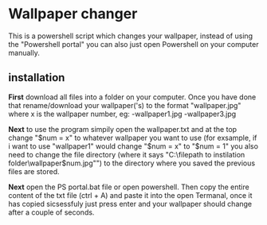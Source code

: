 # Wallpaper changer
  This is a powershell script which changes your wallpaper, instead of using the "Powershell portal" you can also just open Powershell on your computer manually.
## installation
  **First** download all files into a folder on your computer. Once you have done that rename/download your wallpaper('s) to the format "wallpaper<x>.jpg" where x is the wallpaper number, eg:
  -wallpaper1.jpg
  -wallpaper3.jpg

  **Next** to use the program simpily open the wallpaper.txt and at the top change "$num = x" to whatever wallpaper you want to use (for exsample, if i want to use "wallpaper1" would change "$num = x" to "$num = 1" you also need to change the file directory (where it says "C:\filepath to instilation folder\wallpaper$num.jpg"") to the directory where you saved the previous files are stored.

  
  **Next** open the PS portal.bat file or open powershell. Then copy the entire content of the txt file (ctrl + A) and paste it into the open Termanal, once it has copied sicsessfuly just press enter and your wallpaper should change after a couple of seconds.
